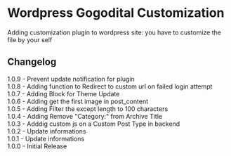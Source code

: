 Wordpress Gogodital Customization
==============================

Adding customization plugin to wordpress site: you have to customize the file by your self

## Changelog

1.0.9 - Prevent update notification for plugin  
1.0.8 - Adding function to Redirect to custom url on failed login attempt  
1.0.7 - Adding Block for Theme Update  
1.0.6 - Adding get the first image in post_content  
1.0.5 - Adding Filter the except length to 100 characters  
1.0.4 - Adding Remove "Category:" from Archive Title  
1.0.3 - Adddig custom js on a Custom Post Type in backend  
1.0.2 - Update informations   
1.0.1 - Update informations    
1.0.0 - Initial Release
